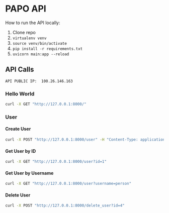 # PAPO API

How to run the API locally:
1. Clone repo
2. `virtualenv venv`
3. `source venv/bin/activate`
4. `pip install -r requirements.txt`
5. `uvicorn main:app --reload`

## API Calls

    API PUBLIC IP:  100.26.146.163

### Hello World
```bash
curl -X GET "http://127.0.0.1:8000/"
```

### User
#### Create User
```bash
curl -X POST "http://127.0.0.1:8000/user" -H "Content-Type: application/json" -d "{\"username\":\"person\", \"password\":\"password\", \"email\":\"email@mail.com\"}"
```

#### Get User by ID
```bash
curl -X GET "http://127.0.0.1:8000/user?id=1"
````

#### Get User by Username
```bash
curl -X GET "http://127.0.0.1:8000/user?username=person"
```

#### Delete User
```bash
curl -X POST "http://127.0.0.1:8000/delete_user?id=4"
```